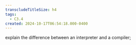 ```yaml
---
transcludeTitleSize: h4
tags:
  - C3.4
created: 2024-10-17T06:54:18.000-0400
---
```

explain the difference between an interpreter and a compiler;